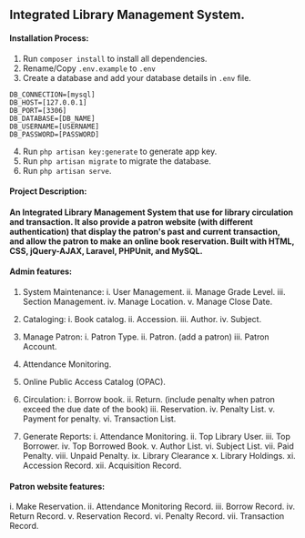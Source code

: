 ## Integrated Library Management System.

#### Installation Process:
1. Run `composer install` to install all dependencies.
2. Rename/Copy `.env.example` to `.env`
3. Create a database and add your database details in `.env` file.
```
DB_CONNECTION=[mysql]
DB_HOST=[127.0.0.1]
DB_PORT=[3306]
DB_DATABASE=[DB_NAME]
DB_USERNAME=[USERNAME]
DB_PASSWORD=[PASSWORD]
```
4. Run `php artisan key:generate` to generate app key.
5. Run `php artisan migrate` to migrate the database.
6. Run `php artisan serve`.

#### Project Description:
#### An Integrated Library Management System that use for library circulation and transaction. It also provide a patron website (with different authentication) that display the patron's past and current transaction, and allow the patron to make an online book reservation. Built with HTML, CSS, jQuery-AJAX, Laravel, PHPUnit, and MySQL.

#### Admin features:
1. System Maintenance:
i.	User Management.
ii.	Manage Grade Level.
iii.	Section Management.
iv.	Manage Location.
v.	Manage Close Date.

2. Cataloging:
i.	Book catalog.
ii.	Accession.
iii.	Author.
iv.	Subject.

3. Manage Patron:
i.	Patron Type.
ii.	Patron. (add a patron)
iii.	Patron Account.

4. Attendance Monitoring.
5. Online Public Access Catalog (OPAC).

6. Circulation:
i.	Borrow book.
ii.	Return. (include penalty when patron exceed the due date of the book)
iii.	Reservation.
iv.	Penalty List.
v.	Payment for penalty.
vi.	Transaction List.

7. Generate Reports:
i.	Attendance Monitoring.
ii.	Top Library User.
iii.	Top Borrower.
iv.	Top Borrowed Book.
v.	Author List.
vi.	Subject List.
vii.	Paid Penalty.
viii.	Unpaid Penalty.
ix.	Library Clearance
x.	Library Holdings.
xi.	Accession Record.
xii.	Acquisition Record.

#### Patron website features:
i.	Make Reservation.
ii.	Attendance Monitoring Record.
iii.	Borrow Record.
iv.	Return Record.
v.	Reservation Record.
vi.	Penalty Record.
vii.	Transaction Record.
